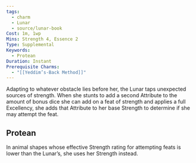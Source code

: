 ```yaml
---
tags:
  - charm
  - Lunar
  - source/lunar-book
Cost: 1m, 1wp
Mins: Strength 4, Essence 2
Type: Supplemental
Keywords:
  - Protean
Duration: Instant
Prerequisite Charms:
  - "[[Yeddim’s-Back Method]]"
---
```

Adapting to whatever obstacle lies before her, the Lunar taps unexpected sources of strength. When she stunts to add a second Attribute to the amount of bonus dice she can add on a feat of strength and applies a full Excellency, she adds that Attribute to her base Strength to determine if she may attempt the feat. 
## Protean 

In animal shapes whose effective Strength rating for attempting feats is lower than the Lunar’s, she uses her Strength instead.